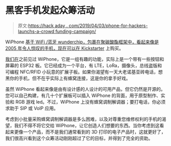# 黑客手机发起众筹活动

> 原文:[https://hack aday . com/2019/04/03/phone-for-hackers-launchs-a-crowd funding-campaign/](https://hackaday.com/2019/04/03/phone-for-hackers-launches-a-crowdfunding-campaign/)

WiPhone [基于 WiFi /蓝牙 wunderchip，包裹在聚碳酸酯框架中，看起来像是 2005 年令人惊叹的手机，现在可以在 Kickstarter](https://www.kickstarter.com/projects/2103809433/wiphone-a-phone-for-hackers-and-makers) 上购买。

[我们在](https://hackaday.com/2019/02/06/the-wifi-phone-that-respects-your-right-to-repair/)之前见过 WiPhone，它是一组有趣的功能，实际上是一个带有一些按钮和屏幕的 ESP32 板。它已经成为一个平台，有 LTE，LoRa，摄像头，总线盗版和可编程 NFC/RFID 小玩意的扩展子板。如果你渴望有一天大老诺基亚砖电话，想黑你的手机，但不在乎实际上有蜂窝连接，这是你的拿手好戏。

虽然 WiPhone 看起来像是由有设计感的人设计的可用产品，但它仍然是开源的。您可以自己构建，有几十个扩展板可以插入 WiPhone 的背面，用于原型制作、实验和 RGB 游戏 led。不过，WiPhone 上没有蜂窝调制解调器；要打电话，你必须求助于 SIP 或 VoIP 应用。

考虑到小批量采购蜂窝调制解调器是多么困难，以及对尊重您维修权利的手机的渴望，我们不得不将它交给 WiPhone，让它创造人们想要的东西。当你考虑到这看起来更像一个产品，而不是我们通常看到的 3D 打印的电子产品时，这就更好了，我们很高兴看到这个众筹活动刚刚超过了它的目标，并得到了完全的资助。